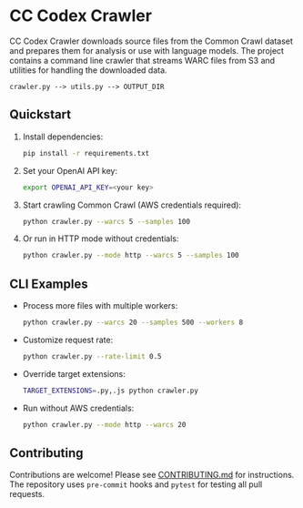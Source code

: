 # CC Codex Crawler

CC Codex Crawler downloads source files from the Common Crawl dataset and
prepares them for analysis or use with language models. The project contains a
command line crawler that streams WARC files from S3 and utilities for handling
the downloaded data.

```
crawler.py --> utils.py --> OUTPUT_DIR
```

## Quickstart

1. Install dependencies:
   ```bash
   pip install -r requirements.txt
   ```
2. Set your OpenAI API key:
   ```bash
   export OPENAI_API_KEY=<your key>
   ```
3. Start crawling Common Crawl (AWS credentials required):
   ```bash
   python crawler.py --warcs 5 --samples 100
   ```
4. Or run in HTTP mode without credentials:
   ```bash
   python crawler.py --mode http --warcs 5 --samples 100
   ```

## CLI Examples

* Process more files with multiple workers:
  ```bash
  python crawler.py --warcs 20 --samples 500 --workers 8
  ```
* Customize request rate:
  ```bash
  python crawler.py --rate-limit 0.5
  ```
* Override target extensions:
  ```bash
  TARGET_EXTENSIONS=.py,.js python crawler.py
  ```
* Run without AWS credentials:
  ```bash
  python crawler.py --mode http --warcs 20
  ```

## Contributing

Contributions are welcome! Please see [CONTRIBUTING.md](CONTRIBUTING.md) for
instructions. The repository uses `pre-commit` hooks and `pytest` for testing
all pull requests.
